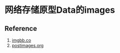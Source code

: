 # 网络存储原型Data的images



## Reference

1. [imgbb.co](https://imgbb.com/)
2. [postimages.org](https://postimages.org/)



